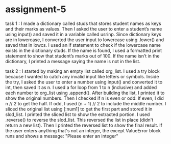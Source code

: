 # assignment-5
task 1 :
    I made a dictionary called studs that stores student names as keys and their marks as values.
    Then I asked the user to enter a student’s name using input() and saved it in a variable called usrinp.
    Since dictionary keys are in lowercase, I converted the user input to lowercase using .lower() and saved that in lowcs.
    I used an if statement to check if the lowercase name exists in the dictionary studs.
    If the name is found, I used a formatted print statement to show that student’s marks out of 100.
    If the name isn’t in the dictionary, I printed a message saying the name is not in the list.


task 2 :
    I started by making an empty list called org_list.
    I used a try block because I wanted to catch any invalid input like letters or symbols.
    Inside the try, I asked the user to enter a number using input() and converted it to int, then saved it as n.
    I used a for loop from 1 to n (inclusive) and added each number to org_list using .append().
    After building the list, I printed it to show the original numbers.
    Then I checked if n is even or odd:
    If even, I did n // 2 to get the half.
    If odd, I used (n + 1) // 2 to include the middle number.
    I sliced the original list using [:num1] to get the first part and stored it in slcd_list.
    I printed the sliced list to show the extracted portion.
    I used .reverse() to reverse the slcd_list.
    This reversed the list in place (didn't return a new list).
    Then I printed the reversed list to show the final result.
    If the user enters anything that's not an integer, the except ValueError block runs and shows a message:
    "Please enter an integer"
